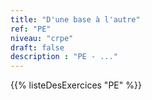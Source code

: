 ```yaml
---
title: "D'une base à l'autre"
ref: "PE"
niveau: "crpe"
draft: false
description : "PE - ..."
---
```


{{% listeDesExercices "PE" %}}